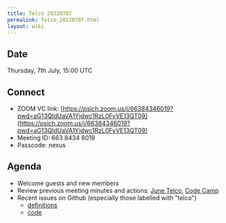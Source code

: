 ```yaml
---
title: Telco 20220707
permalink: Telco_20220707.html
layout: wiki
---
```


Date
----

Thursday, 7th July, 15:00 UTC

<!-- end of autogeneration -->

Connect
-------
* ZOOM VC link: [https://psich.zoom.us/j/66384346019?pwd=aG13QldUaVA1Yjdwc1RzL0FyVE13QT09](https://psich.zoom.us/j/66384346019?pwd=aG13QldUaVA1Yjdwc1RzL0FyVE13QT09)
* Meeting ID: 663 8434 6019
* Passcode: nexus

Agenda
------

* Welcome guests and new members
* Review previous meeting minutes and actions: [June Telco](Telco_20220602.md), [Code Camp](https://www.nexusformat.org/CodeCamp2022.html)
* Recent issues on Github (especially those labelled with "telco")
  * [definitions](https://github.com/nexusformat/definitions/issues?q=is%3Aopen+is%3Aissue)
  * [code](https://github.com/nexusformat/code/issues?q=is%3Aopen+is%3Aissue)

